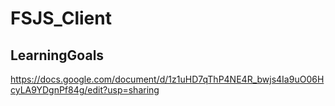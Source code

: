 # FSJS_Client

## LearningGoals
https://docs.google.com/document/d/1z1uHD7qThP4NE4R_bwjs4Ia9uO06HcyLA9YDgnPf84g/edit?usp=sharing
